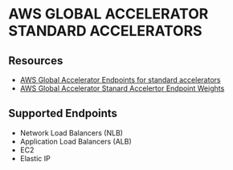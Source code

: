 # AWS GLOBAL ACCELERATOR STANDARD ACCELERATORS

## Resources

- [AWS Global Accelerator Endpoints for standard accelerators](https://docs.aws.amazon.com/global-accelerator/latest/dg/about-endpoints.html)
- [AWS Global Accelerator Stanard Accelertor Endpoint Weights](https://docs.aws.amazon.com/global-accelerator/latest/dg/about-endpoints-endpoint-weights.html)

## Supported Endpoints

- Network Load Balancers (NLB)
- Application Load Balancers (ALB)
- EC2
- Elastic IP

